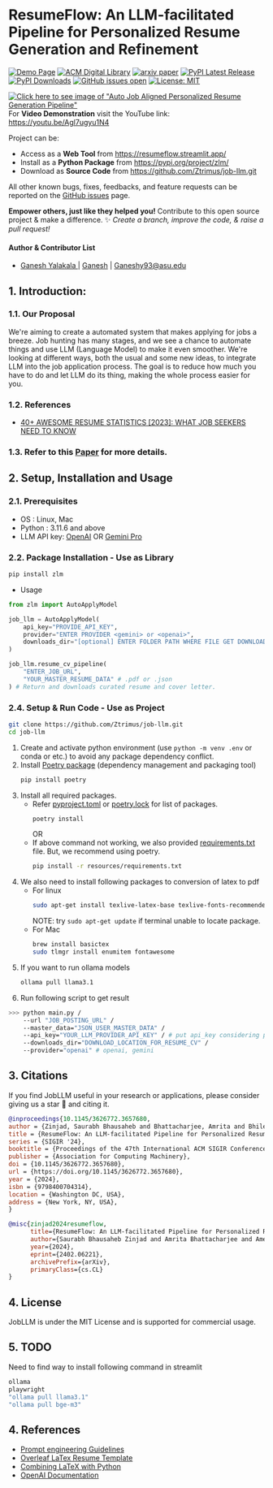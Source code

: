 # ResumeFlow: An LLM-facilitated Pipeline for Personalized Resume Generation and Refinement 

[![Demo Page](https://img.shields.io/badge/Project-Demo-FF4B4B?logo=streamlit)](https://resumeflow.streamlit.app/)
[![ACM Digital Library](https://img.shields.io/badge/ACM-0085CA?logo=acm&logoColor=fff&style=flat)](https://dl.acm.org/doi/10.1145/3626772.3657680)
[![arxiv paper](https://img.shields.io/badge/arXiv-Paper-B31B1B?logo=arxiv)](https://arxiv.org/abs/2402.06221)
[![PyPI Latest Release](https://img.shields.io/pypi/v/zlm.svg?label=PyPI&color=3775A9&logo=pypi)](https://pypi.org/project/zlm/)
[![PyPI Downloads](https://img.shields.io/pypi/dm/zlm.svg?label=PyPI%20downloads&color=blueviolet&target=blank)](https://pypi.org/project/zlm/)
[![GitHub issues open](https://img.shields.io/github/issues/Ztrimus/job-llm.svg?color=orange&label=Issues&logo=github)](https://github.com/Ztrimus/job-llm/issues)
[![License: MIT](https://img.shields.io/badge/License-MIT-success.svg?logo)](https://github.com/Ztrimus/job-llm/blob/main/LICENSE)

[![Click here to see image of "Auto Job Aligned Personalized Resume Generation Pipeline"](https://github.com/Ztrimus/job-llm/blob/main/resources/auto_job_apply_workflow.jpg)](https://github.com/Ztrimus/job-llm/blob/main/resources/auto_job_apply_workflow.jpg)
<br>For **Video Demonstration** visit the YouTube link: https://youtu.be/Agl7ugyu1N4

Project can be:
 - Access as a **Web Tool** from https://resumeflow.streamlit.app/
 - Install as a **Python Package** from https://pypi.org/project/zlm/
 - Download as **Source Code** from https://github.com/Ztrimus/job-llm.git
 
All other known bugs, fixes, feedbacks, and feature requests can be reported on the [GitHub issues](https://github.com/Ztrimus/job-llm/issues) page.

**Empower others, just like they helped you!** Contribute to this open source project & make a difference. ✨ *Create a branch, improve the code, & raise a pull request!*

#### Author & Contributor List

 - [Ganesh Yalakala ](https://www.linkedin.com/in/ganeshyalakala/) | [Ganesh](https://github.com/Ganeshy93) | Ganeshy93@asu.edu


## 1. Introduction:
### 1.1. Our Proposal
We're aiming to create a automated system that makes applying for jobs a breeze. Job hunting has many stages, and we see a chance to automate things and use LLM (Language Model) to make it even smoother. We're looking at different ways, both the usual and some new ideas, to integrate LLM into the job application process. The goal is to reduce how much you have to do and let LLM do its thing, making the whole process easier for you.
### 1.2. References
- [40+ AWESOME RESUME STATISTICS [2023]: WHAT JOB SEEKERS NEED TO KNOW](https://www.zippia.com/advice/resume-statistics/)
### 1.3. Refer to this [Paper](https://arxiv.org/abs/2402.06221) for more details.

## 2. Setup, Installation and Usage
### 2.1. Prerequisites
 - OS : Linux, Mac
 - Python : 3.11.6 and above
 - LLM API key: [OpenAI](https://platform.openai.com/account/api-keys) OR [Gemini Pro](https://ai.google.dev/)

### 2.2. Package Installation - Use as Library

```bash
pip install zlm
```

 - Usage

```python
from zlm import AutoApplyModel

job_llm = AutoApplyModel(
    api_key="PROVIDE_API_KEY", 
    provider="ENTER PROVIDER <gemini> or <openai>",
    downloads_dir="[optional] ENTER FOLDER PATH WHERE FILE GET DOWNLOADED, By default, 'downloads' folder"
)

job_llm.resume_cv_pipeline(
    "ENTER_JOB_URL", 
    "YOUR_MASTER_RESUME_DATA" # .pdf or .json
) # Return and downloads curated resume and cover letter.
```

### 2.4. Setup & Run Code - Use as Project

```sh
git clone https://github.com/Ztrimus/job-llm.git
cd job-llm
```
 1. Create and activate python environment (use `python -m venv .env` or conda or etc.) to avoid any package dependency conflict.
 2. Install [Poetry package](https://python-poetry.org/docs/basic-usage/) (dependency management and packaging tool)
    ```bash
    pip install poetry
    ```
 3. Install all required packages.
     - Refer [pyproject.toml](pyproject.toml) or [poetry.lock](poetry.lock) for list of packages.
        ```bash
        poetry install
        ```
        OR
     - If above command not working, we also provided [requirements.txt](resources/requirements.txt) file. But, we recommend using poetry.
        ```bash
        pip install -r resources/requirements.txt
        ```
4. We also need to install following packages to conversion of latex to pdf
    - For linux
        ```bash
        sudo apt-get install texlive-latex-base texlive-fonts-recommended texlive-fonts-extra
        ```
        NOTE: try `sudo apt-get update` if terminal unable to locate package.
    - For Mac
        ```bash
        brew install basictex
        sudo tlmgr install enumitem fontawesome
        ```
5. If you want to run ollama models
    ```sh
    ollama pull llama3.1
    ```
6. Run following script to get result
```bash
>>> python main.py /
    --url "JOB_POSTING_URL" /
    --master_data="JSON_USER_MASTER_DATA" /
    --api_key="YOUR_LLM_PROVIDER_API_KEY" / # put api_key considering provider
    --downloads_dir="DOWNLOAD_LOCATION_FOR_RESUME_CV" /
    --provider="openai" # openai, gemini
```

## 3. Citations
If you find JobLLM useful in your research or applications, please consider giving us a star 🌟 and citing it.

```bibtex
@inproceedings{10.1145/3626772.3657680,
author = {Zinjad, Saurabh Bhausaheb and Bhattacharjee, Amrita and Bhilegaonkar, Amey and Liu, Huan},
title = {ResumeFlow: An LLM-facilitated Pipeline for Personalized Resume Generation and Refinement},
series = {SIGIR '24},
booktitle = {Proceedings of the 47th International ACM SIGIR Conference on Research and Development in Information Retrieval},
publisher = {Association for Computing Machinery},
doi = {10.1145/3626772.3657680},
url = {https://doi.org/10.1145/3626772.3657680},
year = {2024},
isbn = {9798400704314},
location = {Washington DC, USA},
address = {New York, NY, USA},
}
```

```bibtex
@misc{zinjad2024resumeflow,
      title={ResumeFlow: An LLM-facilitated Pipeline for Personalized Resume Generation and Refinement}, 
      author={Saurabh Bhausaheb Zinjad and Amrita Bhattacharjee and Amey Bhilegaonkar and Huan Liu},
      year={2024},
      eprint={2402.06221},
      archivePrefix={arXiv},
      primaryClass={cs.CL}
}
```

## 4. License
JobLLM is under the MIT License and is supported for commercial usage.

## 5. TODO
Need to find way to install following command in streamlit
```sh
ollama
playwright
"ollama pull llama3.1"
"ollama pull bge-m3"
```

## 4. References
 - [Prompt engineering Guidelines](https://platform.openai.com/docs/guides/prompt-engineering)
 - [Overleaf LaTex Resume Template](https://www.overleaf.com/latex/templates/jakes-resume-anonymous/cstpnrbkhndn)
 - [Combining LaTeX with Python](https://tug.org/tug2019/slides/slides-ziegenhagen-python.pdf)
 - [OpenAI Documentation](https://platform.openai.com/docs/api-reference/chat/create)
